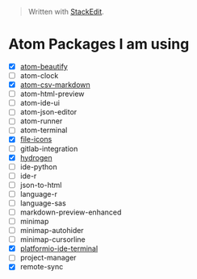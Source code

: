 


> Written with [StackEdit](https://stackedit.io/).
# Atom Packages I am using

- [x] [atom-beautify](https://atom.io/packages/atom-beautify)
- [ ] atom-clock
- [x] [atom-csv-markdown](https://atom.io/packages/atom-csv-markdown)
- [ ] atom-html-preview
- [ ] atom-ide-ui
- [ ] atom-json-editor
- [ ] atom-runner
- [ ] atom-terminal
- [x] [file-icons](https://atom.io/packages/file-icons)
- [ ] gitlab-integration
- [x] [hydrogen](https://atom.io/packages/hydrogen)
- [ ] ide-python
- [ ] ide-r
- [ ] json-to-html
- [ ] language-r
- [ ] language-sas
- [ ] markdown-preview-enhanced
- [ ] minimap
- [ ] minimap-autohider
- [ ] minimap-cursorline
- [x] [platformio-ide-terminal](https://atom.io/packages/platformio-ide-terminal)
- [ ] project-manager
- [x] remote-sync
<!--stackedit_data:
eyJoaXN0b3J5IjpbLTExNDMxNjI2NjUsMjE0NTc1Mzg1N119
-->